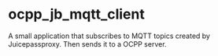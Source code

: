 # ocpp_jb_mqtt_client
A small application that subscribes to MQTT topics created by Juicepassproxy. Then sends it to a OCPP server.
